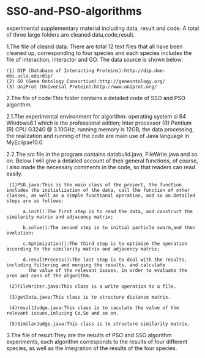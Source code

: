 # SSO-and-PSO-algorithms
experimental supplementary material including data, result and code.
A total of three large folders are cleaned data,code,result.

1.The file of cleand data: There are total 12 text files that all have been cleaned up, corresponding to four species and each species includes the file of interaction, interactor and GO. The data source is shown below:

    (1) DIP (Database of Interacting Proteins):http://dip.doe-mbi.ucla.edu/dip/
    (2) GO (Gene Ontology Consortium):http://geneontology.org/        
    (3) UniProt (Universal Protein):http://www.uniprot.org/         

2.The file of code:This folder contains a detailed code of SSO and PSO algorithm.

2.1.The experimental environment for algorithm: operating system si 64 Windows8.1 which is the professional edition; Inter processor (R) Pentium (R) CPU G3240 @ 3.10GHz; running memory is 12GB; the data processing, the realization and running of the code are main use of Java language in MyEclipse10.0.

2.2.The src file in the program contains databulid.java, FileWrite.java and so on. Below I will give a detailed account of their general functions, of course, I also made the necessary comments in the code, so that readers can read easily.

     (1)PSO.java:This is the main class of the project, the function includes the initialization of the data, call the function of other         classes, as well as a simple functional operation, and so on.Detailed steps are as follows:

          a.init():The first step is to read the data, and construct the similarity matrix and adjacency matrix;

          b.solve():The second step is to initial particle swarm,and then evolution;

          c.Optimization():The third step is to optimize the operation according to the similarity matrix and adjacency matrix;

          d.resultPrecess():The last step is to deal with the results, including filtering and merging the results, and calculate
            the value of the relevant issues, in order to evaluate the pros and cons of the algorithm.

     (2)FileWriter.java:This class is a write operation to a file.

     (3)getData.java:This class is to structure distance matrix.

     (4)resultJudge.java:This class is to caculate the value of the relevant issues,inlucing Co,Se and so on.

     (5)SimilarJudge.java:This class is to structure similarity matrix.

3.The file of result:They are the results of PSO and SSO algorithm experiments, each algorithm corresponds to the results of four different species, as well as the integration of the results of the four species.
